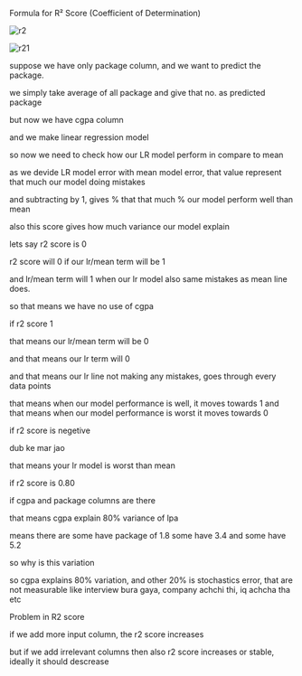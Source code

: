  Formula for R² Score (Coefficient of Determination)

 ![r2](https://github.com/user-attachments/assets/192f071c-e060-40bd-9c38-5ee9ce66d81e)

![r21](https://github.com/user-attachments/assets/a7c98b3b-75ca-4d92-ad90-c5b5948c0155)

suppose we have only package column, and we want to predict the package.

we simply take average of all package and give that no. as predicted package

but now we have cgpa column

and we make linear regression model

so now we need to check how our LR model perform in compare to mean

as we devide LR model error with mean model error, that value represent that much our model doing mistakes

and subtracting by 1, gives % that that much % our model perform well than mean

also this score gives how much variance our model explain 

lets say r2 score is 0

r2 score will 0 if our lr/mean term will be 1

and lr/mean term will 1 when our lr model also same mistakes as mean line does.

so that means we have no use of cgpa

if r2 score 1

that means our lr/mean term will be 0 

and that means our lr term will 0

and that means our lr line not making any mistakes, goes through every data points

that means when our model performance is well, it moves towards 1 and 
that means when our model performance is worst it moves towards 0

if r2 score is negetive

dub ke mar jao

that means your lr model is worst than mean

if r2 score is 0.80

if cgpa and package columns are there

that means cgpa explain 80% variance of lpa 

means there are some have package of 1.8 some have 3.4 and some have 5.2

so why is this variation

so cgpa explains 80% variation, and other 20% is stochastics error, that are not measurable like interview bura gaya, company achchi thi, iq achcha tha etc

Problem in R2 score

if we add more input column, the r2 score increases

but if we add irrelevant columns then also r2 score increases or stable, ideally it should descrease


